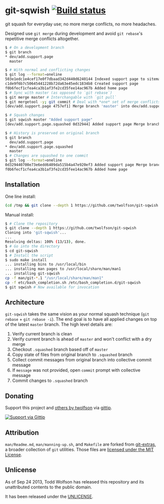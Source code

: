 # git-sqwish [![Build status](https://travis-ci.org/twolfson/git-sqwish.png?branch=master)](https://travis-ci.org/twolfson/git-sqwish)

git squash for everyday use; no more merge conflicts, no more headaches.

Designed use `git merge` during development and avoid `git rebase`'s repetitive merge conflicts altogether.

```bash
$ # On a development branch
$ git branch
* dev/add.support.page
  master

$ # With normal and conflicting changes
$ git log --format=oneline
503e1edc1e4cef17e0f7dbaad342d440d6240144 Indexed support page to sitemap
c1de9f6b7c50645441228b72da63e45edc1834b8 Created support page
f0b6fecf1cfea4ca3b1af3fe2cd35fee14ac967b Added home page
$ # Sync with master (as opposed to `git rebase`)
$ git merge master # Interchangable with `git pull`
$ git mergetool -y; git commit # Deal with *one* set of merge conflicts
[dev/add.support.page 4757ef1] Merge branch 'master' into dev/add.support.page

$ # Squash changes
$ git sqwish master "Added support page"
[dev/add.support.page.squashed 0d32944] Added support page Merge branch 'master' into dev/add.support.page Indexed support page to sitemap Created support page

$ # History is preserved on original branch
$ git branch
  dev/add.support.page
* dev/add.support.page.squashed
  master
$ # Changes are squashed to one commit
$ git log --format=oneline
0d329440700e73e6edd6409da515b4a47e920ef3 Added support page Merge branch 'master' into dev/add.support.page Indexed support page to sitemap Created support page
f0b6fecf1cfea4ca3b1af3fe2cd35fee14ac967b Added home page
```

## Installation
One line install:

```bash
(cd /tmp && git clone --depth 1 https://github.com/twolfson/git-sqwish && cd git-sqwish && sudo make install)
```

Manual install:

```bash
$ # Clone the repository
$ git clone --depth 1 https://github.com/twolfson/git-sqwish
Cloning into 'git-sqwish'...
...
Resolving deltas: 100% (13/13), done.
$ # Go into the directory
$ cd git-sqwish
$ # Install the script
$ sudo make install
... installing bins to /usr/local/bin
... installing man pages to /usr/local/share/man/man1
... installing git-sqwish
cp -f man/git-*.1 "/usr/local/share/man/man1"
cp -f etc/bash_completion.sh /etc/bash_completion.d/git-sqwish
$ git sqwish # Now available for invocation
```

## Architecture
`git-sqwish` takes the same vision as your normal squash technique (`git rebase` + `git rebase -i`). The end goal is to have all applied changes on top of the latest `master` branch. The high level details are:

1. Verify current branch is clean
2. Verify current branch is ahead of `master` and won't conflict with a dry merge
3. Checkout `.squashed` branch based off of `master`
4. Copy state of files from original branch to `.squashed` branch
5. Collect commit messages from original branch into collective commit message
6. If `message` was not provided, open `commit` prompt with collective message
7. Commit changes to `.squashed` branch

## Donating
Support this project and [others by twolfson][gittip] via [gittip][].

[![Support via Gittip][gittip-badge]][gittip]

[gittip-badge]: https://rawgithub.com/twolfson/gittip-badge/master/dist/gittip.png
[gittip]: https://www.gittip.com/twolfson/

## Attribution
`man/Readme.md`, `man/manning-up.sh`, and `Makefile` are forked from [git-extras][], a broader collection of `git` utilities. Those files are [licensed under the MIT License][git-extras-license].

[git-extras]: https://github.com/visionmedia/git-extras
[git-extras-license]: https://github.com/visionmedia/git-extras/blob/a55cc84a1145936535e00153ac4cdd6a1f6812cc/LICENSE

## Unlicense
As of Sep 24 2013, Todd Wolfson has released this repository and its unattributed contents to the public domain.

It has been released under the [UNLICENSE][].

[UNLICENSE]: UNLICENSE
